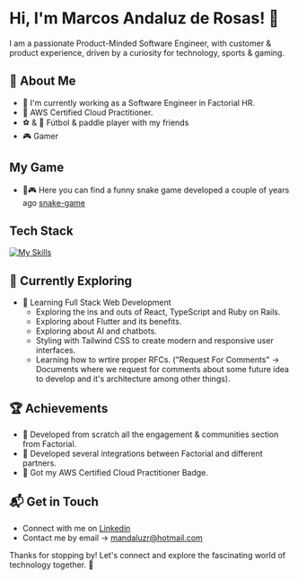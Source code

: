 # Hi, I'm Marcos Andaluz de Rosas! 👋

I am a passionate Product-Minded Software Engineer, with customer & product experience, driven by a curiosity for technology, sports & gaming.



## 🚀 About Me

- 🔭 I'm currently working as a Software Engineer in Factorial HR.
- 🌟 AWS Certified Cloud Practitioner.
- ⚽️ & 🎾 Fútbol & paddle player with my friends
- 🎮 Gamer

## My Game
- 🐍🎮 Here you can find a funny snake game developed a couple of years ago [snake-game](https://mandaluzr.github.io/mandaluzr)


## Tech Stack
[![My Skills](https://skillicons.dev/icons?i=html,css,js,react,typescript,ruby,rails,aws,git,docker)](https://skillicons.dev)

## 🌱 Currently Exploring

- 🚀 Learning Full Stack Web Development
  - Exploring the ins and outs of React, TypeScript and Ruby on Rails.
  - Exploring about Flutter and its benefits.
  - Exploring about AI and chatbots.
  - Styling with Tailwind CSS to create modern and responsive user interfaces.
  - Learning how to wrtire proper RFCs. ("Request For Comments" -> Documents where we request for comments about some future idea to develop and it's architecture among other things).

 ## 🏆 Achievements

- 🌟 Developed from scratch all the engagement & communities section from Factorial.
- 🌟 Developed several integrations between Factorial and different partners.
- 🌟 Got my AWS Certified Cloud Practitioner Badge.


## 📬 Get in Touch

- Connect with me on [Linkedin](https://www.linkedin.com/in/marcos-andaluz-de-rosas)
- Contact me by email -> mandaluzr@hotmail.com

Thanks for stopping by! Let's connect and explore the fascinating world of technology together. 🚀



<!--

Here are some ideas to get you started:

- 🔭 I’m currently working on ...
- 🌱 I’m currently learning ...
- 👯 I’m looking to collaborate on ...
- 🤔 I’m looking for help with ...
- 💬 Ask me about ...
- 📫 How to reach me: ...
- 😄 Pronouns: ...
- ⚡ Fun fact: ...
-->
